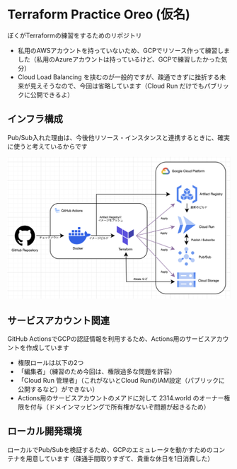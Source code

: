 # Terraform Practice Oreo (仮名)
ぼくがTerraformの練習をするためのリポジトリ

- 私用のAWSアカウントを持っていないため、GCPでリソース作って練習しました（私用のAzureアカウントは持っているけど、GCPで練習したかった気分）
- Cloud Load Balancing を挟むのが一般的ですが、疎通できずに挫折する未来が見えそうなので、今回は省略しています（Cloud Run だけでもパブリックに公開できるよ）

## インフラ構成
Pub/Sub入れた理由は、今後他リソース・インスタンスと連携するときに、確実に使うと考えているからです

![architecture](./assets/architecture.png)

## サービスアカウント関連
GitHub ActionsでGCPの認証情報を利用するため、Actions用のサービスアカウントを作成しています

- 権限ロールは以下の2つ
- 「編集者」（練習のため今回は、権限過多な問題を許容）
- 「Cloud Run 管理者」（これがないとCloud RunのIAM設定（パブリックに公開するなど）ができない）
- Actions用のサービスアカウントのメアドに対して 2314.world のオーナー権限を付与（ドメインマッピングで所有権がないぞ問題が起きるため）

## ローカル開発環境
ローカルでPub/Subを検証するため、GCPのエミュレータを動かすためのコンテナを用意しています（疎通手間取りすぎて、貴重な休日を1日消費した）
